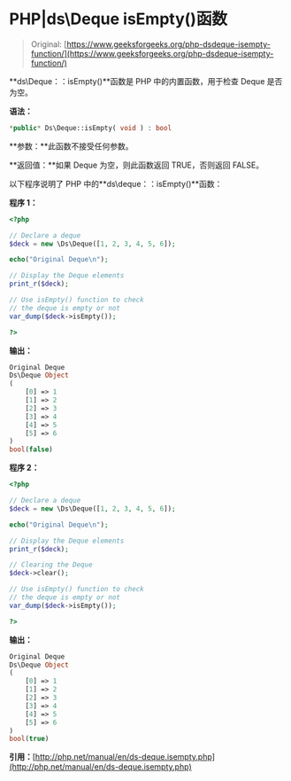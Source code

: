 # PHP|ds\Deque isEmpty()函数

> Original: [https://www.geeksforgeeks.org/php-dsdeque-isempty-function/](https://www.geeksforgeeks.org/php-dsdeque-isempty-function/)

**ds\Deque：：isEmpty()**函数是 PHP 中的内置函数，用于检查 Deque 是否为空。

**语法：**

```php
*public* Ds\Deque::isEmpty( void ) : bool

```

**参数：**此函数不接受任何参数。

**返回值：**如果 Deque 为空，则此函数返回 TRUE，否则返回 FALSE。

以下程序说明了 PHP 中的**ds\deque：：isEmpty()**函数：

**程序 1：**

```php
<?php

// Declare a deque
$deck = new \Ds\Deque([1, 2, 3, 4, 5, 6]);

echo("Original Deque\n");

// Display the Deque elements
print_r($deck);

// Use isEmpty() function to check
// the deque is empty or not
var_dump($deck->isEmpty());

?>
```

**输出：**

```php
Original Deque
Ds\Deque Object
(
    [0] => 1
    [1] => 2
    [2] => 3
    [3] => 4
    [4] => 5
    [5] => 6
)
bool(false)

```

**程序 2：**

```php
<?php

// Declare a deque
$deck = new \Ds\Deque([1, 2, 3, 4, 5, 6]);

echo("Original Deque\n");

// Display the Deque elements
print_r($deck);

// Clearing the Deque
$deck->clear();

// Use isEmpty() function to check
// the deque is empty or not
var_dump($deck->isEmpty());

?>
```

**输出：**

```php
Original Deque
Ds\Deque Object
(
    [0] => 1
    [1] => 2
    [2] => 3
    [3] => 4
    [4] => 5
    [5] => 6
)
bool(true)

```

**引用：**[http://php.net/manual/en/ds-deque.isempty.php](http://php.net/manual/en/ds-deque.isempty.php)